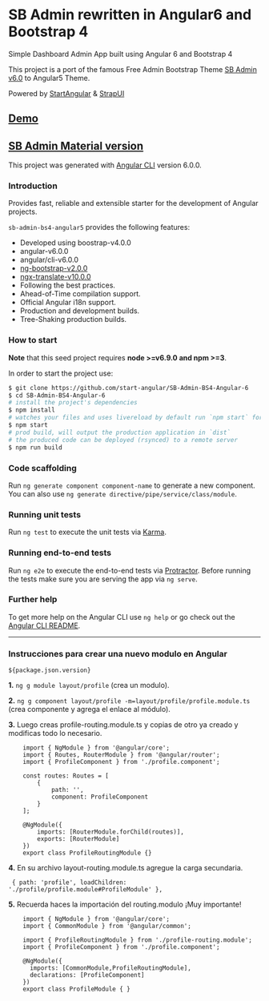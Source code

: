 # SB Admin rewritten in Angular6 and Bootstrap 4

Simple Dashboard Admin App built using Angular 6 and Bootstrap 4

This project is a port of the famous Free Admin Bootstrap Theme [SB Admin v6.0](http://startbootstrap.com/template-overviews/sb-admin-2/) to Angular5 Theme.

Powered by [StartAngular](http://startangular.com/) & [StrapUI](http://strapui.com/)

## [Demo](http://rawgit.com/start-angular/SB-Admin-BS4-Angular-6/master/dist/)

## [SB Admin Material version](https://github.com/start-javascript/sb-admin-material)

This project was generated with [Angular CLI](https://github.com/angular/angular-cli) version 6.0.0.

### Introduction

Provides fast, reliable and extensible starter for the development of Angular projects.

`sb-admin-bs4-angular5` provides the following features:

*   Developed using boostrap-v4.0.0
*   angular-v6.0.0
*   angular/cli-v6.0.0
*   [ng-bootstrap-v2.0.0](https://github.com/ng-bootstrap/)
*   [ngx-translate-v10.0.0](https://github.com/ngx-translate)
*   Following the best practices.
*   Ahead-of-Time compilation support.
*   Official Angular i18n support.
*   Production and development builds.
*   Tree-Shaking production builds.

### How to start

**Note** that this seed project requires **node >=v6.9.0 and npm >=3**.

In order to start the project use:

```bash
$ git clone https://github.com/start-angular/SB-Admin-BS4-Angular-6
$ cd SB-Admin-BS4-Angular-6
# install the project's dependencies
$ npm install
# watches your files and uses livereload by default run `npm start` for a dev server. Navigate to `http://localhost:4200/`. The app will automatically reload if you change any of the source files.
$ npm start
# prod build, will output the production application in `dist`
# the produced code can be deployed (rsynced) to a remote server
$ npm run build
```

### Code scaffolding

Run `ng generate component component-name` to generate a new component. You can also use `ng generate directive/pipe/service/class/module`.

### Running unit tests

Run `ng test` to execute the unit tests via [Karma](https://karma-runner.github.io).

### Running end-to-end tests

Run `ng e2e` to execute the end-to-end tests via [Protractor](http://www.protractortest.org/).
Before running the tests make sure you are serving the app via `ng serve`.

### Further help

To get more help on the Angular CLI use `ng help` or go check out the [Angular CLI README](https://github.com/angular/angular-cli/blob/master/README.md).

---

### Instrucciones para crear una nuevo modulo en Angular
`${package.json.version}`

  **1.** `ng g module layout/profile` (crea un modulo).

  **2.** `ng g component layout/profile -m=layout/profile/profile.module.ts` (crea componente y agrega el enlace al módulo).

  **3.** Luego creas profile-routing.module.ts y copias de otro ya creado y modificas todo lo necesario.
  
	  	import { NgModule } from '@angular/core';
		import { Routes, RouterModule } from '@angular/router';
		import { ProfileComponent } from './profile.component';
	
		const routes: Routes = [
		    {
		        path: '',
		        component: ProfileComponent
		    }
		];

		@NgModule({
		    imports: [RouterModule.forChild(routes)],
		    exports: [RouterModule]
		})
		export class ProfileRoutingModule {}
	

  **4.** En su archivo layout-routing.module.ts agregue la carga secundaria.
   	
  	 { path: 'profile', loadChildren: './profile/profile.module#ProfileModule' },
  	

  **5.** Recuerda haces la importación del routing.modulo ¡Muy importante!
  	
  		import { NgModule } from '@angular/core';
		import { CommonModule } from '@angular/common';

		import { ProfileRoutingModule } from './profile-routing.module';
		import { ProfileComponent } from './profile.component';

		@NgModule({
		  imports: [CommonModule,ProfileRoutingModule],
		  declarations: [ProfileComponent]
		})
		export class ProfileModule { }
	
